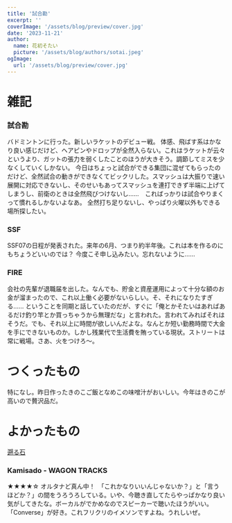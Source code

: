 ```yaml
---
title: '試合勘'
excerpt: ''
coverImage: '/assets/blog/preview/cover.jpg'
date: '2023-11-21'
author:
  name: 花初そたい
  picture: '/assets/blog/authors/sotai.jpeg'
ogImage:
  url: '/assets/blog/preview/cover.jpg'
---
```

# 雑記
### 試合勘
バドミントンに行った。新しいラケットのデビュー戦。
体感、飛ばす系はかなり良い感じだけど、ヘアピンやドロップが全然入らない。これはラケットが云々というより、ガットの張力を弱くしたことのほうが大きそう。調節してミスを少なくしていくしかない。
今日はちょっと試合ができる集団に混ぜてもらったのだけど、全然試合の動きができなくてビックリした。スマッシュは大振りで速い展開に対応できないし、そのせいもあってスマッシュを連打できず半端に上げてしまうし、前衛のときは全然飛びつけないし……　こればっかりは試合やりまくって慣れるしかないよなあ。
全然打ち足りないし、やっぱり火曜以外もできる場所探したい。

### SSF
SSF07の日程が発表された。来年の6月、つまり約半年後。これは本を作るのにもちょうどいいのでは？
今度こそ申し込みたい。忘れないように……

### FIRE
会社の先輩が退職届を出した。なんでも、貯金と資産運用によって十分な額のお金が溜まったので、これ以上働く必要がないらしい。そ、それになりたすぎる……
ということを同期と話していたのだが、すぐに「俺とかそたいはあればあるだけ釣り竿とか買っちゃうから無理だな」と言われた。言われてみればそれはそうだ。でも、それ以上に時間が欲しいんだよな。なんとか短い勤務時間で大金を手にできないものか。しかし残業代で生活費を賄っている現状。ストリートは常に戦場。さあ、火をつけろ～。

# つくったもの
特になし。昨日作ったきのこご飯となめこの味噌汁がおいしい。今年はきのこが高いので贅沢品だ。

# よかったもの
[遡る石](https://bigcomics.jp/episodes/7882b29e62f92)

### Kamisado - WAGON TRACKS
★★★★☆
オルタナど真ん中！　「これかなりいいんじゃないか？」と「言うほどか？」の間をうろうろしている。いや、今聴き直してたらやっぱかなり良い気がしてきたな。ボーカルがでかめなのでスピーカーで聴いたほうがいい。
「Converse」が好き。これフリクリのイメソンですよね。うれしいぜ。